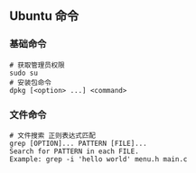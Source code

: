## Ubuntu 命令
### 基础命令
```shell
# 获取管理员权限
sudo su
# 安装包命令
dpkg [<option> ...] <command>
```
### 文件命令
```shell
# 文件搜索 正则表达式匹配
grep [OPTION]... PATTERN [FILE]...
Search for PATTERN in each FILE.
Example: grep -i 'hello world' menu.h main.c
```